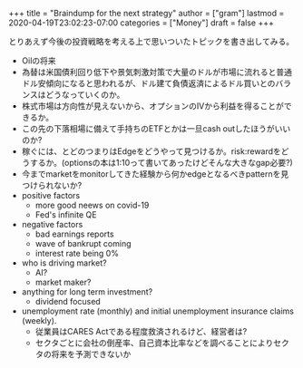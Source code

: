 +++
title = "Braindump for the next strategy"
author = ["gram"]
lastmod = 2020-04-19T23:02:23-07:00
categories = ["Money"]
draft = false
+++

とりあえず今後の投資戦略を考える上で思いついたトピックを書き出してみる。

-   Oilの将来
-   為替は米国債利回り低下や景気刺激対策で大量のドルが市場に流れると普通ドル安傾向になると思われるが、ドル建て負債返済によるドル買いとのバランスはどうなっていくのか。
-   株式市場は方向性が見えないから、オプションのIVから利益を得ることができるか。
-   この先の下落相場に備えて手持ちのETFとかは一旦cash outしたほうがいいのか?
-   稼ぐには、とどのつまりはEdgeをどうやって見つけるか。risk:rewardをどうするか。(optionsの本は1:10って書いてあったけどそんな大きなgap必要?)
-   今までmarketをmonitorしてきた経験から何かedgeとなるべきpatternを見つけられないか?
-   positive factors
    -   more good neews on covid-19
    -   Fed's infinite QE
-   negative factors
    -   bad earnings reports
    -   wave of bankrupt coming
    -   interest rate being 0%
-   who is driving market?
    -   AI?
    -   market maker?
-   anything for long term investment?
    -   dividend focused
-   unemployment rate (monthly) and initial unemployment insurance claims (weekly).
    -   従業員はCARES Actである程度救済されるけど、経営者は?
    -   セクタごとに会社の倒産率、自己資本比率などを調べることによりセクタの将来を予測できないか
